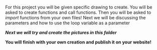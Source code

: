 For this project you will be given specific drawing to create.
You will be asked to create functions and call functions.
Then you will be asked to *import* functions from your own files!
Next we will be discussing the parameters and how to use the loop variable as a parameter

***Next we will try and create the pictures in this folder***

**You will finish with your own creation and publish it on your website!**
